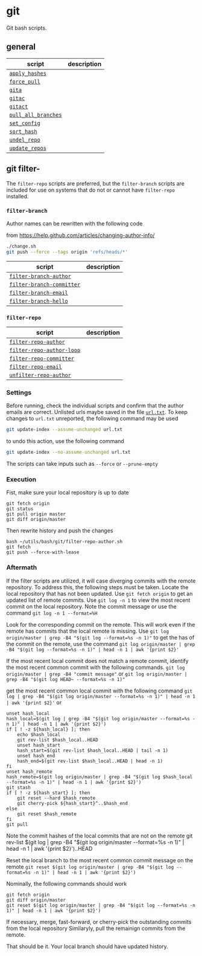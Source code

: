 # git
Git bash scripts.

## general
| script               | description                           |
| -------------------- | ------------------------------------  |
| [`apply_hashes`](apply_hashes.sh) |
| [`force_pull`](force_pull.sh) |
| [`gita`](gita.sh) |
| [`gitac`](gitac.sh) |
| [`gitact`](gitact.sh) |
| [`pull_all_branches`](pull_all_branches.sh) |
| [`set_config`](set_config.sh) |
| [`sort_hash`](sort_hash.sh) |
| [`undel_repo`](undel_repo.sh) |
| [`update_repos`](update_repos.sh) |

## git filter-
The `filter-repo` scripts are preferred, but the `filter-branch` scripts are included for use on systems that do not or cannot have `filter-repo` installed.

### `filter-branch`
Author names can be rewritten with the following code

from <https://help.github.com/articles/changing-author-info/>

````bash
./change.sh
git push --force --tags origin 'refs/heads/*'
````

| script               | description                           |
| -------------------- | ------------------------------------  |
| [`filter-branch-author`](filter-branch-author.sh) |
| [`filter-branch-committer`](filter-branch-committer.sh) |
| [`filter-branch-email`](filter-branch-email.sh) |
| [`filter-branch-hello`](filter-branch-hello.sh) |

### `filter-repo`
| script               | description                           |
| -------------------- | ------------------------------------  |
| [`filter-repo-author`](filter-repo-author.sh) |
| [`filter-repo-author-loop`](filter-repo-author-loop.sh) |
| [`filter-repo-committer`](filter-repo-committer.sh) |
| [`filter-repo-email`](filter-repo-email.sh) |
| [`unfilter-repo-author`](unfilter-repo-author.sh) |

### Settings
Before running, check the individual scripts and confirm that the author emails are correct.
Unlisted urls maybe saved in the file [`url.txt`](url.txt).
To keep changes to `url.txt` unreported, the following command may be used
```bash
git update-index --assume-unchanged url.txt
```
to undo this action, use the following command
```bash
git update-index --no-assume-unchanged url.txt
```

The scripts can take inputs such as `--force` or `--prune-empty`

### Execution
Fist, make sure your local repository is up to date
```
git fetch origin
git status
git pull origin master
git diff origin/master
```
Then rewrite history and push the changes
```
bash ~/utils/bash/git/filter-repo-author.sh
git fetch
git push --force-with-lease
```

### Aftermath
If the filter scripts are utilized, it will case diverging commits with the remote repository.
To address this, the following steps must be taken.
Locate the local repository that has not been updated.
Use `git fetch origin` to get an updated list of remote commits.
Use `git log -n 1` to view the most recent commit on the local repository.
Note the commit message or use the command `git log -n 1 --format=%H`

Look for the corresponding commit on the  remote.
This will work even if the remote has commits that the local remote is missing.
Use `git log origin/master | grep -B4 "$(git log --format=%s -n 1)"`
to get the has of the commit on the remote, use the command
`git log origin/master | grep -B4 "$(git log --format=%s -n 1)" | head -n 1 | awk '{print $2}'`

If the most recent local commit does not match a remote commit, identify the most recent common commit with the following commands.
`git log origin/master | grep -B4 "commit message"`
or
`git log origin/master | grep -B4 "$(git log HEAD~ --format=%s -n 1)"`

get the most recent common local commit with the following command
`git log | grep -B4 "$(git log origin/master --format=%s -n 1)" | head -n 1 | awk '{print $2}'`
or
```
unset hash_local
hash_local=$(git log | grep -B4 "$(git log origin/master --format=%s -n 1)" | head -n 1 | awk '{print $2}')
if [ ! -z ${hash_local} ]; then
    echo $hash_local
    git rev-list $hash_local..HEAD
    unset hash_start
    hash_start=$(git rev-list $hash_local..HEAD | tail -n 1)
    unset hash_end
    hash_end=$(git rev-list $hash_local..HEAD | head -n 1)
fi
unset hash_remote
hash_remote=$(git log origin/master | grep -B4 "$(git log $hash_local --format=%s -n 1)" | head -n 1 | awk '{print $2}')
git stash
if [ ! -z ${hash_start} ]; then
    git reset --hard $hash_remote
    git cherry-pick ${hash_start}^..$hash_end
else
    git reset $hash_remote
fi
git pull
```

Note the commit hashes of the local commits that are not on the remote
git rev-list $(git log | grep -B4 "$(git log origin/master --format=%s -n 1)" | head -n 1 | awk '{print $2}')..HEAD

Reset the local branch to the most recent common commit message on the remote
`git reset $(git log origin/master | grep -B4 "$(git log --format=%s -n 1)" | head -n 1 | awk '{print $2}')`

Nominally, the following commands should work
```
git fetch origin
git diff origin/master
git reset $(git log origin/master | grep -B4 "$(git log --format=%s -n 1)" | head -n 1 | awk '{print $2}')
```

If necessary, merge, fast-forward, or cherry-pick the outstanding commits from the local repository
Similaryly, pull the remainign commits from the remote.

That should be it.
Your local branch should have updated history.
